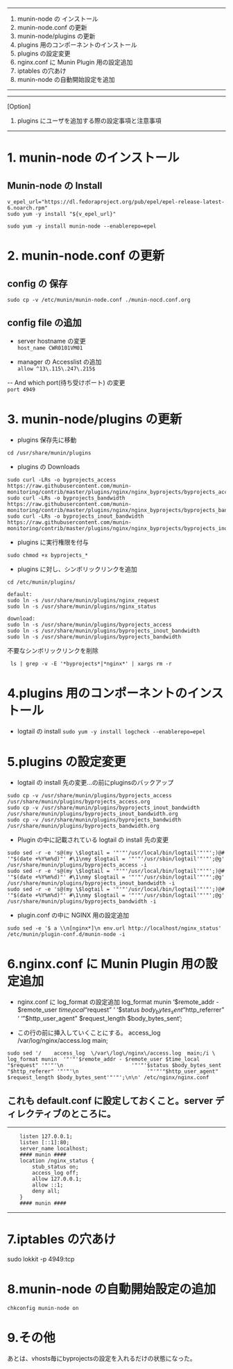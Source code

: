 ------
1. munin-node の インストール
1. munin-node.conf の更新
1. munin-node/plugins の更新
1. plugins 用のコンポーネントのインストール
1. plugins の設定変更
1. nginx.conf に Munin Plugin 用の設定追加
1. iptables の穴あけ
1. munin-node の自動開始設定を追加
------
------
[Option]
1. plugins にユーザを追加する際の設定事項と注意事項
------

# 1. munin-node のインストール

## Munin-node の Install
```
v_epel_url="https://dl.fedoraproject.org/pub/epel/epel-release-latest-6.noarch.rpm"
sudo yum -y install "${v_epel_url}"
```
`sudo yum -y install munin-node --enablerepo=epel`

# 2. munin-node.conf の更新

## config の 保存

`sudo cp -v /etc/munin/munin-node.conf ./munin-nocd.conf.org`

## config file の追加

- server hostname の変更<BR>
`host_name CWR0101VM01`

- manager の Accesslist の追加<BR>
`allow ^13\.115\.247\.215$`

-- And which port(待ち受けポート) の変更<BR>
`port 4949`

# 3. munin-node/plugins の更新

- plugins 保存先に移動

`cd /usr/share/munin/plugins`

- plugins の Downloads

```
sudo curl -LRs -o byprojects_access https://raw.githubusercontent.com/munin-monitoring/contrib/master/plugins/nginx/nginx_byprojects/byprojects_access
sudo curl -LRs -o byprojects_bandwidth https://raw.githubusercontent.com/munin-monitoring/contrib/master/plugins/nginx/nginx_byprojects/byprojects_bandwidth
sudo curl -LRs -o byprojects_inout_bandwidth https://raw.githubusercontent.com/munin-monitoring/contrib/master/plugins/nginx/nginx_byprojects/byprojects_inout_bandwidth
```

- plugins に実行権限を付与

`sudo chmod +x byprojects_*`

- plugins に対し、シンボリックリンクを追加

`cd /etc/munin/plugins/`

```
default:
sudo ln -s /usr/share/munin/plugins/nginx_request
sudo ln -s /usr/share/munin/plugins/nginx_status
```
```
download:
sudo ln -s /usr/share/munin/plugins/byprojects_access
sudo ln -s /usr/share/munin/plugins/byprojects_inout_bandwidth
sudo ln -s /usr/share/munin/plugins/byprojects_bandwidth
```
不要なシンボリックリンクを削除
```
 ls | grep -v -E '*byprojects*|*nginx*' | xargs rm -r
```

# 4.plugins 用のコンポーネントのインストール

- logtail の install
`sudo yum -y install logcheck --enablerepo=epel`

# 5.plugins の設定変更

- logtail の install 先の変更...の前にpluginsのバックアップ
```
sudo cp -v /usr/share/munin/plugins/byprojects_access /usr/share/munin/plugins/byprojects_access.org
sudo cp -v /usr/share/munin/plugins/byprojects_inout_bandwidth /usr/share/munin/plugins/byprojects_inout_bandwidth.org
sudo cp -v /usr/share/munin/plugins/byprojects_bandwidth /usr/share/munin/plugins/byprojects_bandwidth.org
```

- Plugin の中に記載されている logtail の install 先の変更
```
sudo sed -r -e 's@(my \$logtail = '"'"'/usr/local/bin/logtail'"'"';)@# '"$(date +%Y%m%d)"' #\1\nmy $logtail = '"'"'/usr/sbin/logtail'"'"';@g'  /usr/share/munin/plugins/byprojects_access -i
sudo sed -r -e 's@(my \$logtail = '"'"'/usr/local/bin/logtail'"'"';)@# '"$(date +%Y%m%d)"' #\1\nmy $logtail = '"'"'/usr/sbin/logtail'"'"';@g'  /usr/share/munin/plugins/byprojects_inout_bandwidth -i
sudo sed -r -e 's@(my \$logtail = '"'"'/usr/local/bin/logtail'"'"';)@# '"$(date +%Y%m%d)"' #\1\nmy $logtail = '"'"'/usr/sbin/logtail'"'"';@g'  /usr/share/munin/plugins/byprojects_bandwidth -i
```

- plugin.conf の中に NGINX 用の設定追加

```
sudo sed -e '$ a \\n[nginx*]\n env.url http://localhost/nginx_status' /etc/munin/plugin-conf.d/munin-node -i
```

# 6.nginx.conf に Munin Plugin 用の設定追加

- nginx.conf に log_format の設定追加
  log_format munin  ‘$remote_addr - $remote_user $time_local “$request” ‘
                    ‘$status $body_bytes_sent “$http_referrer” ‘
                    ‘”$http_user_agent” $request_length $body_bytes_sent’;

- この行の前に挿入していくことにする。
    access_log  /var/log/nginx/access.log  main;

```
sudo sed '/    access_log  \/var\/log\/nginx\/access.log  main;/i \    log_format munin  '"'"'$remote_addr - $remote_user $time_local "$request" '"'"'\n                      '"'"'$status $body_bytes_sent "$http_referer" '"'"'\n                      '"'"'"$http_user_agent" $request_length $body_bytes_sent'"'"';\n\n' /etc/nginx/nginx.conf

```
## これも default.conf に設定しておくこと。server ディレクティブのところに。
------
        listen 127.0.0.1;
        listen [::1]:80;
        server_name localhost;
        #### munin ####
        location /nginx_status {
            stub_status on;
            access_log off;
            allow 127.0.0.1;
            allow ::1;
            deny all;
        }
        #### munin ####
------




# 7.iptables の穴あけ

sudo lokkit -p 4949:tcp

# 8.munin-node の自動開始設定の追加


`chkconfig munin-node on`


# 9.その他

あとは、vhosts毎にbyprojectsの設定を入れるだけの状態になった。

